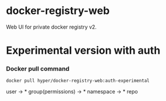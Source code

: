 # docker-registry-web

Web UI for private docker registry v2.

# Experimental version with auth

### Docker pull command
    
    docker pull hyper/docker-registry-web:auth-experimental


user -> * group(permissions) -> * namespace -> * repo